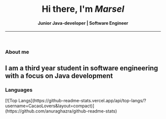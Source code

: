 <header align="center">
    <h1 >Hi there, I'm <i>Marsel</i></h1>
    <h4>Junior Java-developer | Software Engineer</h4>
    <hr/>
</header>
<h3>About me</h3>
<h2>I am a third year student in software engineering with a focus on Java development</h2>
<h3>Languages</h3>
[![Top Langs](https://github-readme-stats.vercel.app/api/top-langs/?username=CacaoLovers&layout=compact)](https://github.com/anuraghazra/github-readme-stats)


